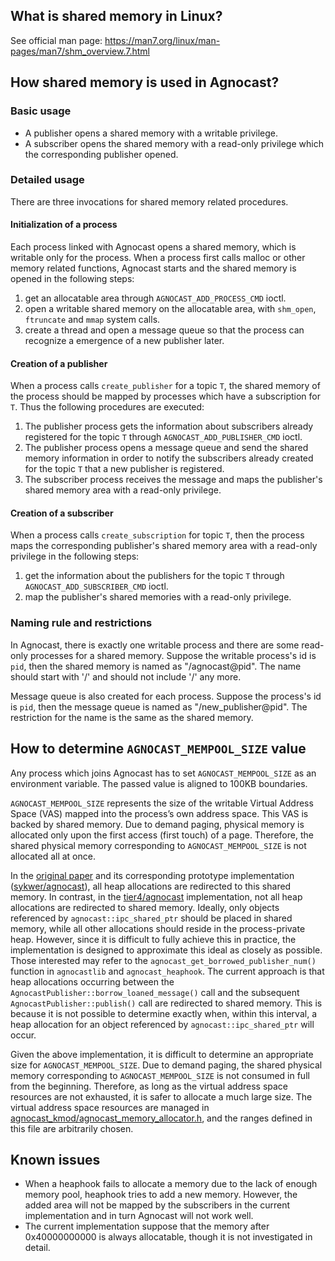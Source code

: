 
## What is shared memory in Linux?

See official man page: <https://man7.org/linux/man-pages/man7/shm_overview.7.html>

## How shared memory is used in Agnocast?

### Basic usage

- A publisher opens a shared memory with a writable privilege.
- A subscriber opens the shared memory with a read-only privilege which the corresponding publisher opened.

### Detailed usage

There are three invocations for shared memory related procedures.

#### Initialization of a process

Each process linked with Agnocast opens a shared memory, which is writable only for the process.
When a process first calls malloc or other memory related functions, Agnocast starts and the shared memory is opened in the following steps:

1. get an allocatable area through `AGNOCAST_ADD_PROCESS_CMD` ioctl.
2. open a writable shared memory on the allocatable area, with `shm_open`, `ftruncate` and `mmap` system calls.
3. create a thread and open a message queue so that the process can recognize a emergence of a new publisher later.

#### Creation of a publisher

When a process calls `create_publisher` for a topic `T`, the shared memory of the process should be mapped by processes which have a subscription for `T`.
Thus the following procedures are executed:

1. The publisher process gets the information about subscribers already registered for the topic `T` through `AGNOCAST_ADD_PUBLISHER_CMD` ioctl.
2. The publisher process opens a message queue and send the shared memory information in order to notify the subscribers already created for the topic `T` that a new publisher is registered.
3. The subscriber process receives the message and maps the publisher's shared memory area with a read-only privilege.

#### Creation of a subscriber

When a process calls `create_subscription` for topic `T`, then the process maps the corresponding publisher's shared memory area with a read-only privilege in the following steps:

1. get the information about the publishers for the topic `T` through `AGNOCAST_ADD_SUBSCRIBER_CMD` ioctl.
2. map the publisher's shared memories with a read-only privilege.

### Naming rule and restrictions

In Agnocast, there is exactly one writable process and there are some read-only processes for a shared memory.
Suppose the writable process's id is `pid`, then the shared memory is named as "/agnocast@pid".
The name should start with '/' and should not include '/' any more.

Message queue is also created for each process.
Suppose the process's id is `pid`, then the message queue is named as "/new_publisher@pid".
The restriction for the name is the same as the shared memory.

## How to determine `AGNOCAST_MEMPOOL_SIZE` value
Any process which joins Agnocast has to set `AGNOCAST_MEMPOOL_SIZE` as an environment variable.
The passed value is aligned to 100KB boundaries.

`AGNOCAST_MEMPOOL_SIZE` represents the size of the writable Virtual Address Space (VAS) mapped into the process’s own address space.
This VAS is backed by shared memory.
Due to demand paging, physical memory is allocated only upon the first access (first touch) of a page.
Therefore, the shared physical memory corresponding to `AGNOCAST_MEMPOOL_SIZE` is not allocated all at once.

In the [original paper](https://www.arxiv.org/pdf/2506.16882) and its corresponding prototype implementation ([sykwer/agnocast](https://github.com/sykwer/agnocast)), all heap allocations are redirected to this shared memory.
In contrast, in the [tier4/agnocast](https://github.com/tier4/agnocast) implementation, not all heap allocations are redirected to shared memory.
Ideally, only objects referenced by `agnocast::ipc_shared_ptr` should be placed in shared memory, while all other allocations should reside in the process-private heap.
However, since it is difficult to fully achieve this in practice, the implementation is designed to approximate this ideal as closely as possible.
Those interested may refer to the `agnocast_get_borrowed_publisher_num()` function in `agnocastlib` and `agnocast_heaphook`.
The current approach is that heap allocations occurring between the `AgnocastPublisher::borrow_loaned_message()` call and the subsequent `AgnocastPublisher::publish()` call are redirected to shared memory.
This is because it is not possible to determine exactly when, within this interval, a heap allocation for an object referenced by `agnocast::ipc_shared_ptr` will occur.

Given the above implementation, it is difficult to determine an appropriate size for `AGNOCAST_MEMPOOL_SIZE`.
Due to demand paging, the shared physical memory corresponding to `AGNOCAST_MEMPOOL_SIZE` is not consumed in full from the beginning.
Therefore, as long as the virtual address space resources are not exhausted, it is safer to allocate a much large size.
The virtual address space resources are managed in [agnocast_kmod/agnocast_memory_allocator.h](https://github.com/tier4/agnocast/blob/main/agnocast_kmod/agnocast_memory_allocator.h), and the ranges defined in this file are arbitrarily chosen.

## Known issues

- When a heaphook fails to allocate a memory due to the lack of enough memory pool, heaphook tries to add a new memory. However, the added area will not be mapped by the subscribers in the current implementation and in turn Agnocast will not work well.
- The current implementation suppose that the memory after 0x40000000000 is always allocatable, though it is not investigated in detail.

